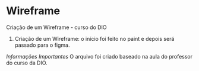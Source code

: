 # Wireframe
Criação de um Wireframe - curso do DIO
1. Criação de um Wireframe: o início foi feito no paint e depois será passado para o figma.

*Informações Importantes*
O arquivo foi criado baseado na aula do professor do curso da DIO. 

